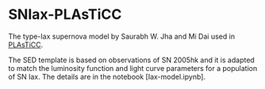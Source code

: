 # SNIax-PLAsTiCC
The type-Iax supernova model by Saurabh W. Jha and Mi Dai used in [PLAsTiCC](https://plasticc.org).

The SED template is based on observations of SN 2005hk and it is adapted to match the luminosity function and light curve parameters for a population of SN Iax. The details are in the notebook [Iax-model.ipynb].
